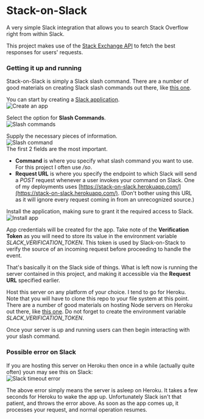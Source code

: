 # Stack-on-Slack

A very simple Slack integration that allows you to search Stack Overflow right from within Slack.

This project makes use of the [Stack Exchange API](http://api.stackexchange.com/docs) to fetch the best responses for users' requests.

### Getting it up and running

Stack-on-Slack is simply a Slack slash command. There are a number of good materials on creating Slack slash commands out there, like
[this one](https://scotch.io/tutorials/create-a-custom-slack-slash-command-with-nodejs-and-express).

You can start by creating a [Slack application](https://api.slack.com/apps).  
![Create an app](https://cdn.scotch.io/22/QcAXa0vQNKOtvC7KjF6X_02-slack-create-new-app-screenshot.jpg)

Select the option for **Slash Commands**.  
![Slash commands](https://cdn.scotch.io/22/WTx4OVXfS8WtkpjD3VWo_03-slack-create-slash-command-screenshot.jpg)

Supply the necessary pieces of information.  
![Slash command](https://cdn.scotch.io/22/z0J6ZaLS2avTRMd7vrK9_04-slack-create-slash-command-options-screenshot.jpg)  
The first 2 fields are the most important.
* **Command** is where you specify what slash command you want to use. For this project I often use */so*.
* **Request URL** is where you specify the endpoint to which Slack will send a *POST* request whenever a user invokes your command on Slack. One of my deployments uses [https://stack-on-slack.herokuapp.com/](https://stack-on-slack.herokuapp.com/). (Don't bother using this URL as it will ignore every request coming in from an unrecognized source.)

Install the application, making sure to grant it the required access to Slack.  
![Install app](https://cdn.scotch.io/22/bW0GaGTtSJ68JbEUPh7Y_05-slack-install-app-screenshot.jpg)

App credentials will be created for the app. Take note of the **Verification Token** as you will need to store its value in the environment variable *SLACK_VERIFICATION_TOKEN*. This token is used by Slack-on-Stack to verify the source of an incoming request before proceeding to handle the event.

That's basically it on the Slack side of things. What is left now is running the server contained in this project, and making it accessible via the **Request URL** specified earlier.

Host this server on any platform of your choice. I tend to go for Heroku. Note that you will have to clone this repo to your file system at this point. There are a number of good materials on hosting Node servers on Heroku out there, like
[this one](https://devcenter.heroku.com/articles/getting-started-with-nodejs#introduction). Do not forget to create the environment variable *SLACK_VERIFICATION_TOKEN*.

Once your server is up and running users can then begin interacting with your slash command.

### Possible error on Slack

If you are hosting this server on Heroku then once in a while (actually quite often) youn may see this on Slack:  
![Slack timeout error](https://s3.us-east-2.amazonaws.com/franklin-chieze/slack-timeout-error.png)

The above error simply means the server is asleep on Heroku. It takes a few seconds for Heroku to wake the app up. Unfortunately Slack isn't that patient, and throws the error above. As soon as the app comes up, it processes your request, and normal operation resumes.